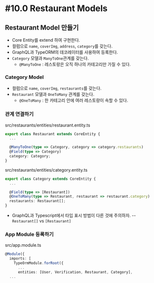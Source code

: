 # #10.0 Restaurant Models

## Restaurant Model 만들기

- Core Entity를 extend 하여 구현한다.
- 컬럼으로 `name`, `coverImg`, `address`, `category`를 갖는다.
- GraphQL과 TypeORM의 데코레이터를 사용하여 등록한다.
- `Category` 모델과 `ManyToOne`관계를 갖는다.
  - `@ManyToOne` : 레스토랑은 오직 하나의 카테고리만 가질 수 있다.

### Category Model

- 컬럼으로 `name`, `coverImg`, `restaurants`를 갖는다.
- `Restaurant` 모델과 `OneToMany` 관계를 갖는다.
  - `@OneToMany` : 한 카테고리 안에 여러 레스토랑이 속할 수 있다.

### 관계 연결하기

src/restaurants/entities/restaurant.entity.ts

```ts
export class Restaurant extends CoreEntity {
  ...

  @ManyToOne(type => Category, category => category.restaurants)
  @Field(type => Category)
  category: Category;
}
```

src/restaurants/entities/category.entity.ts

```ts
export class Category extends CoreEntity {
  ...

  @Field(type => [Restaurant])
  @OneToMany(type => Restaurant, restaurant => restaurant.category)
  restaurants: Restaurant[];
}
```

- GraphQL과 Typescript에서 타입 표시 방법이 다른 것에 주의하자. -- `Restaurant[]` vs `[Restaurant]`

### App Module 등록하기

src/app.module.ts

```ts
@Module({
  imports: [
    TypeOrmModule.forRoot({
      ...
      entities: [User, Verification, Restaurant, Category],
  ...
```

